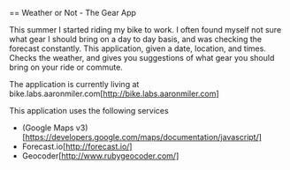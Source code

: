 == Weather or Not - The Gear App

This summer I started riding my bike to work. I often found myself not sure what gear I should bring on a day to day basis, and was checking the forecast constantly. This application, given a date, location, and times. Checks the weather, and gives you suggestions of what gear you should bring on your ride or commute.

The application is currently living at bike.labs.aaronmiler.com[http://bike.labs.aaronmiler.com]

This application uses the following services

- (Google Maps v3)[https://developers.google.com/maps/documentation/javascript/]
- Forecast.io[http://forecast.io/]
- Geocoder[http://www.rubygeocoder.com/]